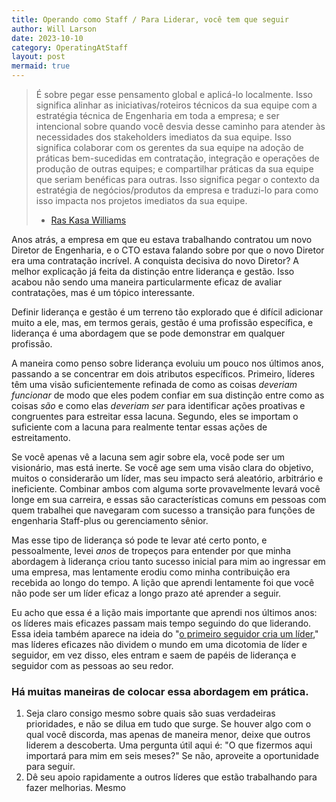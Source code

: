```yaml
---
title: Operando como Staff / Para Liderar, você tem que seguir
author: Will Larson 
date: 2023-10-10
category: OperatingAtStaff
layout: post
mermaid: true
---
```


> É sobre pegar esse pensamento global e aplicá-lo localmente. Isso significa alinhar as iniciativas/roteiros técnicos da sua equipe com a estratégia técnica de Engenharia em toda a empresa; e ser intencional sobre quando você desvia desse caminho para atender às necessidades dos stakeholders imediatos da sua equipe. Isso significa colaborar com os gerentes da sua equipe na adoção de práticas bem-sucedidas em contratação, integração e operações de produção de outras equipes; e compartilhar práticas da sua equipe que seriam benéficas para outras. Isso significa pegar o contexto da estratégia de negócios/produtos da empresa e traduzi-lo para como isso impacta nos projetos imediatos da sua equipe.
> - [Ras Kasa Williams](/stories/ras-kasa-williams)

Anos atrás, a empresa em que eu estava trabalhando contratou um novo Diretor de Engenharia, e o CTO estava falando sobre por que o novo Diretor era uma contratação incrível. A conquista decisiva do novo Diretor? A melhor explicação já feita da distinção entre liderança e gestão. Isso acabou não sendo uma maneira particularmente eficaz de avaliar contratações, mas é um tópico interessante.

Definir liderança e gestão é um terreno tão explorado que é difícil adicionar muito a ele, mas, em termos gerais, gestão é uma profissão específica, e liderança é uma abordagem que se pode demonstrar em qualquer profissão.

A maneira como penso sobre liderança evoluiu um pouco nos últimos anos, passando a se concentrar em dois atributos específicos. Primeiro, líderes têm uma visão suficientemente refinada de como as coisas *deveriam funcionar* de modo que eles podem confiar em sua distinção entre como as coisas *são* e como elas *deveriam ser* para identificar ações proativas e congruentes para estreitar essa lacuna. Segundo, eles se importam o suficiente com a lacuna para realmente tentar essas ações de estreitamento.

Se você apenas vê a lacuna sem agir sobre ela, você pode ser um visionário, mas está inerte. Se você age sem uma visão clara do objetivo, muitos o considerarão um líder, mas seu impacto será aleatório, arbitrário e ineficiente. Combinar ambos com alguma sorte provavelmente levará você longe em sua carreira, e essas são características comuns em pessoas com quem trabalhei que navegaram com sucesso
a transição para funções de engenharia Staff-plus ou gerenciamento sênior.

Mas esse tipo de liderança só pode te levar até certo ponto, e pessoalmente, levei *anos* de tropeços para entender por que minha abordagem à liderança criou tanto sucesso inicial para mim ao ingressar em uma empresa, mas lentamente erodiu como minha contribuição era recebida ao longo do tempo. A lição que aprendi lentamente foi que você não pode ser um líder eficaz a longo prazo até aprender a seguir.

Eu acho que essa é a lição mais importante que aprendi nos últimos anos: os líderes mais eficazes passam mais tempo seguindo do que liderando. Essa ideia também aparece na ideia do "[o primeiro seguidor cria um líder](https://www.cornerstoneondemand.com/rework/ted-talk-tuesday-how-start-movement)," mas líderes eficazes não dividem o mundo em uma dicotomia de líder e seguidor, em vez disso, eles entram e saem de papéis de liderança e seguidor com as pessoas ao seu redor.

### Há muitas maneiras de colocar essa abordagem em prática.

1. Seja claro consigo mesmo sobre quais são suas verdadeiras prioridades, e não se dilua em tudo que surge. Se houver algo com o qual você discorda, mas apenas de maneira menor, deixe que outros liderem a descoberta. Uma pergunta útil aqui é: "O que fizermos aqui importará para mim em seis meses?" Se não, aproveite a oportunidade para seguir.
2. Dê seu apoio rapidamente a outros líderes que estão trabalhando para fazer melhorias. Mesmo
